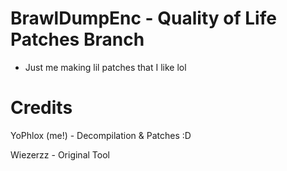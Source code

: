 # BrawlDumpEnc - Quality of Life Patches Branch

* Just me making lil patches that I like lol

# Credits

YoPhlox (me!) - Decompilation & Patches :D

Wiezerzz - Original Tool
